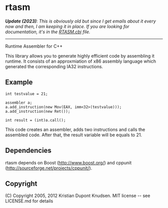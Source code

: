 rtasm
=====


_**Update (2023)**: This is obviously old but since I get emails about it every now and then, I am keeping it in place.
If you are looking for documentation, it's in the [RTASM.cbi](./RTASM.cbi) file._

---

Runtime Assembler for C++

This library allows you to generate highly efficient code by assembling it runtime. It consists of an approxmiation of x86 assembly language which generated the corresponding IA32 instructions.

Example
-------

	int testvalue = 21;

	assembler a;
	a.add_instruction(new Mov(EAX, imm<32>(testvalue)));
	a.add_instruction(new Ret());
	
	int result = (int)a.call();

This code creates an assembler, adds two instructions and calls the assembled code. After that, the result variable will be equals to 21.
	
Dependencies
------------
rtasm depends on Boost (http://www.boost.org/) and cppunit (http://sourceforge.net/projects/cppunit/).

Copyright
---------
(C) Copyright 2005, 2012 Kristian Dupont Knudsen. MIT license -- see LICENSE.md for details
